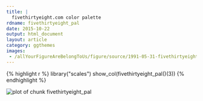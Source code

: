 ```yaml
---
title: |
  fivethirtyeight.com color palette
rdname: fivethirtyeight_pal
date: 2015-10-22
output: html_document
layout: article
category: ggthemes
images:
 - /allYourFigureAreBelongToUs/figure/source/1991-05-31-fivethirtyeight_pal//fivethirtyeight_pal-1.png
---
```





{% highlight r %}
library("scales")
show_col(fivethirtyeight_pal()(3))
{% endhighlight %}

![plot of chunk fivethirtyeight_pal](/allYourFigureAreBelongToUs/figure/source/1991-05-31-fivethirtyeight_pal/fivethirtyeight_pal-1.png) 